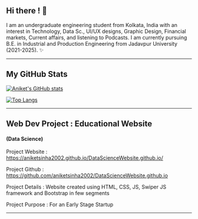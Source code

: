 ## Hi there ! 👋 
I am an undergraduate engineering student from Kolkata, India with an interest in Technology, Data Sc., UI/UX designs, Graphic Design, Financial markets, Current affairs, and listening to Podcasts. I am currently pursuing B.E. in Industrial and Production Engineering from Jadavpur University (2021-2025). ✨
_________________________________________________________________________________________________________________________________________
## My GitHub Stats

[![Aniket's GitHub stats](https://github-readme-stats.vercel.app/api?username=aniketsinha2002)](https://github.com/aniketsinha2002/github-readme-stats)

[![Top Langs](https://github-readme-stats.vercel.app/api/top-langs/?username=aniketsinha2002&langs_count=10)](https://github.com/aniketsinha2002/github-readme-stats)

_________________________________________________________________________________________________________________________________________
## Web Dev Project : Educational Website
#### (Data Science)

Project Website : https://aniketsinha2002.github.io/DataScienceWebsite.github.io/

Project Github  :  https://github.com/aniketsinha2002/DataScienceWebsite.github.io

Project Details :  Website created using HTML, CSS, JS, Swiper JS framework and Bootstrap in few segments

Project Purpose :  For an Early Stage Startup


_________________________________________________________________________________________________________________________________________



